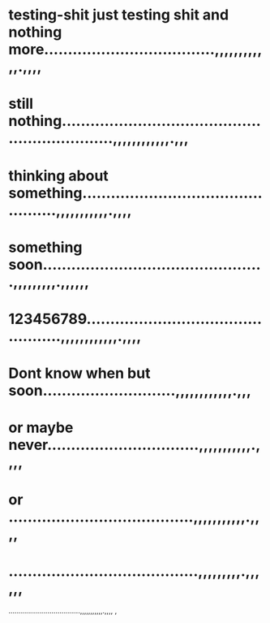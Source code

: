 # testing-shit just testing shit and  nothing more....................................,,,,,,,,,,,,.,,,,
# still nothing................................................................,,,,,,,,,,,,.,,,
# thinking about something................................................,,,,,,,,,,,.,,,,
# something soon...............................................,,,,,,,,,.,,,,,,
# 123456789................................................,,,,,,,,,,,,.,,,,
# Dont know when but soon............................,,,,,,,,,,,,.,,,
# or maybe never................................,,,,,,,,,,,.,,,,
# or .......................................,,,,,,,,,,,.,,,,
# ........................................,,,,,,,,,.,,,,,,
...................................,,,,,,,,,,,.,,,,
,
